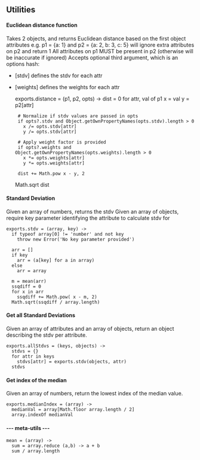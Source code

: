 Utilities
-------------------------

####  Euclidean distance function

Takes 2 objects, and returns Euclidean distance based on the first object attributes
e.g. p1 = {a: 1} and p2 = {a: 2, b: 3, c: 5} will ignore extra attributes on p2 and return 1
All attributes on p1 MUST be present in p2 (otherwise will be inaccurate if ignored)
Accepts optional third argument, which is an options hash:
 - [stdv] defines the stdv for each attr
 - [weights] defines the weights for each attr

    exports.distance = (p1, p2, opts) ->
      dist = 0
      for attr, val of p1
        x = val
        y = p2[attr]

        # Normalize if stdv values are passed in opts
        if opts?.stdv and Object.getOwnPropertyNames(opts.stdv).length > 0
          x /= opts.stdv[attr]
          y /= opts.stdv[attr]

        # Apply weight factor is provided
        if opts?.weights and Object.getOwnPropertyNames(opts.weights).length > 0
          x *= opts.weights[attr]
          y *= opts.weights[attr]

        dist += Math.pow x - y, 2
      Math.sqrt dist

####  Standard Deviation

Given an array of numbers, returns the stdv
Given an array of objects, require key parameter identifying the attribute to calculate stdv for

    exports.stdv = (array, key) ->
      if typeof array[0] != 'number' and not key
        throw new Error('No key parameter provided')

      arr = []
      if key
        arr = (a[key] for a in array)
      else
        arr = array

      m = mean(arr)
      ssqdiff = 0
      for x in arr
        ssqdiff += Math.pow( x - m, 2)
      Math.sqrt(ssqdiff / array.length)

#### Get all Standard Deviations

Given an array of attributes and an array of objects, return an object describing the stdv per attribute.

    exports.allStdvs = (keys, objects) ->
      stdvs = {}
      for attr in keys
        stdvs[attr] = exports.stdv(objects, attr)
      stdvs

#### Get index of the median

Given an array of numbers, return the lowest index of the median value.

    exports.medianIndex = (array) ->
      medianVal = array[Math.floor array.length / 2]
      array.indexOf medianVal

#### ---  meta-utils  ---

    mean = (array) ->
      sum = array.reduce (a,b) -> a + b
      sum / array.length
